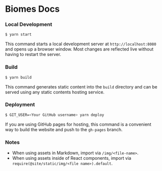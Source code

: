 # Biomes Docs

### Local Development

```bash
$ yarn start
```

This command starts a local development server at `http://localhost:8080` and opens up a browser window. Most changes are reflected live without having to restart the server.

### Build

```bash
$ yarn build
```

This command generates static content into the `build` directory and can be served using any static contents hosting service.

### Deployment

```bash
$ GIT_USER=<Your GitHub username> yarn deploy
```

If you are using GitHub pages for hosting, this command is a convenient way to build the website and push to the `gh-pages` branch.

### Notes

- When using assets in Markdown, import via `/img/<file-name>`.
- When using assets inside of React components, import via `require(@site/static/img/<file name>).default`.
